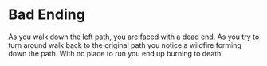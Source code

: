 # Bad Ending
As you walk down the left path, you are faced with a dead end. As you try to turn around walk back to the original path you notice a wildfire forming down the path. With no place to run you end up burning to death. 
